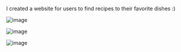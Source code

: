 I created a website for users to find recipes to their favorite dishes :)

![image](https://user-images.githubusercontent.com/110153700/192429622-e0f56cc5-a837-41cc-b22c-3b8877ff4d0c.png)

![image](https://user-images.githubusercontent.com/110153700/194726842-4d3bcd52-29da-4cc7-a155-c0cfab3007d3.png)

![image](https://user-images.githubusercontent.com/110153700/194726900-301367d0-1d26-4e86-bc0c-4b8177e9c380.png)



